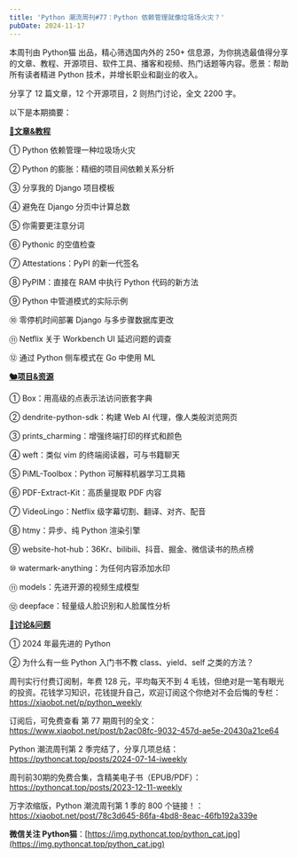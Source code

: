 ```yaml
---
title: 'Python 潮流周刊#77：Python 依赖管理就像垃圾场火灾？'
pubDate: 2024-11-17
---
```


本周刊由 Python猫 出品，精心筛选国内外的 250+ 信息源，为你挑选最值得分享的文章、教程、开源项目、软件工具、播客和视频、热门话题等内容。愿景：帮助所有读者精进 Python 技术，并增长职业和副业的收入。

分享了 12 篇文章，12 个开源项目，2 则热门讨论，全文 2200 字。

以下是本期摘要： 

**[🦄文章&教程](https://xiaobot.net/p/python_weekly)** 


① Python 依赖管理一种垃圾场火灾

② Python 的膨胀：精细的项目间依赖关系分析

③ 分享我的 Django 项目模板

④ 避免在 Django 分页中计算总数

⑤ 你需要更注意分词

⑥ Pythonic 的空值检查

⑦ Attestations：PyPI 的新一代签名

⑧ PyPIM：直接在 RAM 中执行 Python 代码的新方法

⑨ Python 中管道模式的实际示例

⑩ 零停机时间部署 Django 与多步骤数据库更改

⑪ Netflix 关于 Workbench UI 延迟问题的调查

⑫ 通过 Python 侧车模式在 Go 中使用 ML

**[🐿️项目&资源](https://xiaobot.net/p/python_weekly)** 


① Box：用高级的点表示法访问嵌套字典

② dendrite-python-sdk：构建 Web AI 代理，像人类般浏览网页

③ prints\_charming：增强终端打印的样式和颜色

④ weft：类似 vim 的终端阅读器，可与书籍聊天

⑤ PiML-Toolbox：Python 可解释机器学习工具箱

⑥ PDF-Extract-Kit：高质量提取 PDF 内容

⑦ VideoLingo：Netflix 级字幕切割、翻译、对齐、配音

⑧ htmy：异步、纯 Python 渲染引擎

⑨ website-hot-hub：36Kr、bilibili、抖音、掘金、微信读书的热点榜

⑩ watermark-anything：为任何内容添加水印

⑪ models：先进开源的视频生成模型

⑫ deepface：轻量级人脸识别和人脸属性分析

**[🥂讨论&问题](https://xiaobot.net/p/python_weekly)** 


① 2024 年最先进的 Python

② 为什么有一些 Python 入门书不教 class、yield、self 之类的方法？



周刊实行付费订阅制，年费 128 元，平均每天不到 4 毛钱，但绝对是一笔有眼光的投资。花钱学习知识，花钱提升自己，欢迎订阅这个你绝对不会后悔的专栏：https://xiaobot.net/p/python_weekly 

订阅后，可免费查看 第 77 期周刊的全文：https://www.xiaobot.net/post/b2ac08fc-9032-457d-ae5e-20430a21ce64 

Python 潮流周刊第 2 季完结了，分享几项总结：https://pythoncat.top/posts/2024-07-14-iweekly 

周刊前30期的免费合集，含精美电子书（EPUB/PDF）：https://pythoncat.top/posts/2023-12-11-weekly 

万字浓缩版，Python 潮流周刊第 1 季的 800 个链接！：https://xiaobot.net/post/78c3d645-86fa-4bd8-8eac-46fb192a339e 

**微信关注 Python猫**：[https://img.pythoncat.top/python_cat.jpg](https://img.pythoncat.top/python_cat.jpg) 

